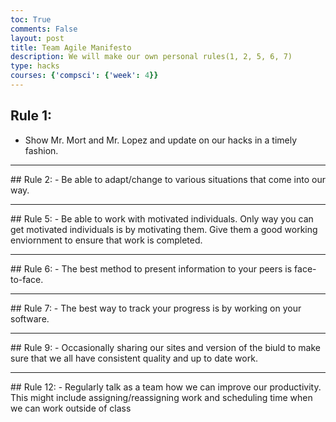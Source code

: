 ```yaml
---
toc: True
comments: False
layout: post
title: Team Agile Manifesto
description: We will make our own personal rules(1, 2, 5, 6, 7)
type: hacks
courses: {'compsci': {'week': 4}}
---
```


## Rule 1:
- Show Mr. Mort and Mr. Lopez and update on our hacks in a timely fashion.
<hr>
## Rule 2: 
- Be able to adapt/change to various situations that come into our way.
<hr>
## Rule 5: 
- Be able to work with motivated individuals. Only way you can get motivated individuals is by motivating them. Give them a good working enviornment to ensure that work is completed. 
<hr>
## Rule 6:
- The best method to present information to your peers is face-to-face.
<hr>
## Rule 7:
- The best way to track your progress is by working on your software.
<hr>
## Rule 9:
- Occasionally sharing our sites and version of the biuld to make sure that we all have consistent quality and up to date work.
<hr>
## Rule 12:
- Regularly talk as a team how we can improve our productivity. This might include assigning/reassigning work and scheduling time when we can work outside of class